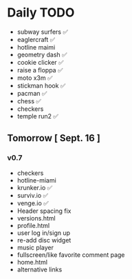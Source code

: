# Daily TODO

- subway surfers ✅
- eaglercraft ✅
- hotline maimi
- geometry dash ✅
- cookie clicker ✅
- raise a floppa ✅
- moto x3m ✅
- stickman hook ✅
- pacman ✅
- chess ✅
- checkers
- temple run2 ✅

## Tomorrow [ Sept. 16 ]
### v0.7

- checkers
- hotline-miami
- krunker.io ✅
- surviv.io ✅
- venge.io ✅
- Header spacing fix
- versions.html
- profile.html
- user log in/sign up
- re-add disc widget
- music player
- fullscreen/like favorite comment page
- home.html
- alternative links
